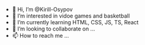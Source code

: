 - 👋 Hi, I’m @Kirill-Osypov
- 👀 I’m interested in vidoe games and basketball
- 🌱 I’m currently learning HTML, CSS, JS, TS, React
- 💞️ I’m looking to collaborate on ...
- 📫 How to reach me ...

<!---
Kirill-Osypov/Kirill-Osypov is a ✨ special ✨ repository because its `README.md` (this file) appears on your GitHub profile.
You can click the Preview link to take a look at your changes.
--->
